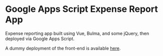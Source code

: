 # Google Apps Script Expense Report App
Expense reporting app built using Vue, Bulma, and some jQuery, then deployed via Google Apps Script.

A dummy deployment of the front-end is available [here](https://script.google.com/macros/s/AKfycbxuuDErsT1y7SGlNIzAxQnIM0jxu_bwUqcsOUw7vMub-inMR5his2Iw0dm92ByeCJFLxg/exec).
